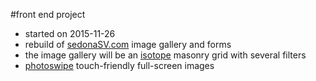 #front end project

* started on 2015-11-26
* rebuild of [sedonaSV.com](http://www.sedonaSV.com) image gallery and forms
* the image gallery will be an [isotope](http://isotope.metafizzy.co/) masonry grid with several filters
* [photoswipe](http://photoswipe.com/) touch-friendly full-screen images
